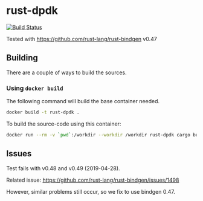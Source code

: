 # rust-dpdk

[![Build Status](https://jenkins.kaist.ac.kr/buildStatus/icon?job=ANLAB-KAIST%2Frust-dpdk%2Fmaster)](https://jenkins.kaist.ac.kr/job/ANLAB-KAIST/job/rust-dpdk/job/master/)

Tested with <https://github.com/rust-lang/rust-bindgen> v0.47

## Building
There are a couple of ways to build the sources.

### Using `docker build`
The following command will build the base container needed.

```bash
docker build -t rust-dpdk .
```

To build the source-code using this container:
```bash
docker run --rm -v `pwd`:/workdir --workdir /workdir rust-dpdk cargo build
```

## Issues

Test fails with v0.48 and v0.49 (2019-04-28).

Related issue: <https://github.com/rust-lang/rust-bindgen/issues/1498>

However, similar problems still occur, so we fix to use bindgen 0.47.
